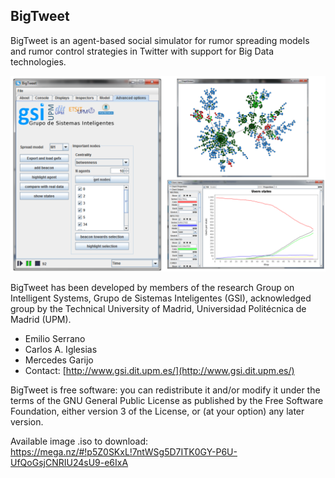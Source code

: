 ## BigTweet

BigTweet is an agent-based social simulator for rumor spreading models and rumor control strategies in Twitter with support for Big Data technologies.

![alt tag](https://raw.githubusercontent.com/gsi-upm/BigTweet/master/BigTweetGUI.png?token=AC0JInkOjvcdl9aBIo9jjXbtLdbN4vcIks5U2j6uwA%3D%3D)


BigTweet has been developed by members of the research Group on Intelligent Systems, Grupo de Sistemas Inteligentes (GSI), acknowledged group by the  Technical University of Madrid, Universidad Politécnica de Madrid (UPM).

 * Emilio Serrano
 * Carlos A. Iglesias
 * Mercedes Garijo
 * Contact: [http://www.gsi.dit.upm.es/](http://www.gsi.dit.upm.es/)

 
BigTweet is free software:  you can redistribute it and/or modify it under the terms of the GNU General Public License as published by the Free Software Foundation, either version 3 of the License, or (at your option) any later version.

Available image .iso to download:
https://mega.nz/#!p5Z0SKxL!7ntWSg5D7ITK0GY-P6U-UfQoGsjCNRIU24sU9-e6IxA

